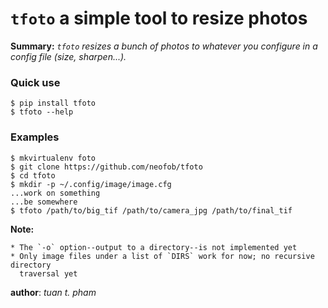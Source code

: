 # `tfoto` a simple tool to resize photos
**Summary:** *`tfoto` resizes a bunch of photos to whatever you configure in a
config file (size, sharpen...).*

### Quick use
```
$ pip install tfoto
$ tfoto --help
```

### Examples
```
$ mkvirtualenv foto
$ git clone https://github.com/neofob/tfoto
$ cd tfoto
$ mkdir -p ~/.config/image/image.cfg
...work on something
...be somewhere
$ tfoto /path/to/big_tif /path/to/camera_jpg /path/to/final_tif
```

**Note:**

	* The `-o` option--output to a directory--is not implemented yet
	* Only image files under a list of `DIRS` work for now; no recursive directory
	  traversal yet

__author__: *tuan t. pham*
